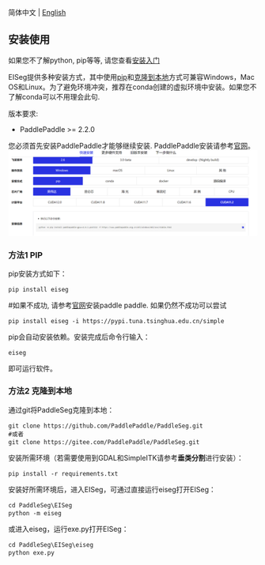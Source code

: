 简体中文 | [English](install_en.md)

## 安装使用
如果您不了解python, pip等等, 请您查看[安装入门](Install/installfornewbe.md)

EISeg提供多种安装方式，其中使用[pip](#PIP)和[克隆到本地](#克隆到本地)方式可兼容Windows，Mac OS和Linux。为了避免环境冲突，推荐在conda创建的虚拟环境中安装。如果您不了解conda可以不用理会此句. 

版本要求:

* PaddlePaddle >= 2.2.0

您必须首先安装PaddlePaddle才能够继续安装. PaddlePaddle安装请参考[官网](https://www.paddlepaddle.org.cn/install/quick?docurl=/documentation/docs/zh/install/pip/windows-pip.html)。
![alt text](paddlemainpage.png)
### 方法1 PIP

pip安装方式如下：

```shell
pip install eiseg
```
#如果不成功, 请参考[官网](https://www.paddlepaddle.org.cn/install/quick?docurl=/documentation/docs/zh/install/pip/windows-pip.html)安装paddle paddle. 如果仍然不成功可以尝试
```shell
pip install eiseg -i https://pypi.tuna.tsinghua.edu.cn/simple
```
pip会自动安装依赖。安装完成后命令行输入：
```shell
eiseg
```
即可运行软件。


### 方法2 克隆到本地
通过git将PaddleSeg克隆到本地：

```shell
git clone https://github.com/PaddlePaddle/PaddleSeg.git
#或者
git clone https://gitee.com/PaddlePaddle/PaddleSeg.git
```

安装所需环境（若需要使用到GDAL和SimpleITK请参考**垂类分割**进行安装）：

```shell
pip install -r requirements.txt
```

安装好所需环境后，进入EISeg，可通过直接运行eiseg打开EISeg：

```shell
cd PaddleSeg\EISeg
python -m eiseg
```

或进入eiseg，运行exe.py打开EISeg：

```shell
cd PaddleSeg\EISeg\eiseg
python exe.py
```



